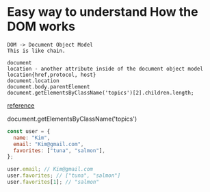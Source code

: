 # Easy way to understand How the DOM works

```
DOM -> Document Object Model
This is like chain.

document
location - another attribute inside of the document object model
location{href,protocol, host}
document.location
document.body.parentElement
document.getElementsByClassName('topics')[2].children.length;
```

[reference](https://www.youtube.com/watch?v=2Tld4yyN_tw)

document.getElementsByClassName('topics')

```js
const user = {
  name: "Kim",
  email: "Kim@gmail.com",
  favorites: ["tuna", "salmon"],
};

user.email; // Kim@gmail.com
user.favorites; // ["tuna", "salmon"]
user.favorites[1]; // "salmon"
```
